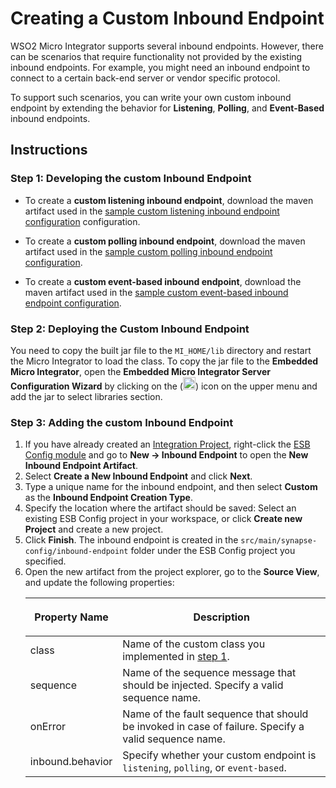 # Creating a Custom Inbound Endpoint

WSO2 Micro Integrator supports several inbound endpoints. However, there can be scenarios that require functionality not provided by the existing inbound endpoints. For example, you might need an inbound endpoint to connect to a certain back-end server or vendor specific protocol.

To support such scenarios, you can write your own custom inbound endpoint by extending the behavior for **Listening**, **Polling**, and **Event-Based** inbound endpoints.

## Instructions

### Step 1: Developing the custom Inbound Endpoint

- To create a **custom listening inbound endpoint**, download the maven artifact used in the [sample custom listening inbound endpoint configuration](https://github.com/wso2-docs/ESB/tree/master/ESB-Artifacts/inbound/custom_inbound_listening) configuration.

- To create a **custom polling inbound endpoint**, download the maven artifact used in the [sample custom polling inbound endpoint configuration](https://github.com/wso2-docs/ESB/tree/master/ESB-Artifacts/inbound/custom_inbound).

- To create a **custom event-based inbound endpoint**, download the maven artifact used in the [sample custom event-based inbound endpoint configuration](https://github.com/wso2-docs/ESB/tree/master/ESB-Artifacts/inbound/custom_inbound_waiting).

### Step 2: Deploying the Custom Inbound Endpoint

You need to copy the built jar file to the `MI_HOME/lib` directory and restart the Micro Integrator to load the class.
To copy the jar file to the <b>Embedded Micro Integrator</b>, open the <b>Embedded Micro 
Integrator Server Configuration Wizard</b> by clicking on the (<img src="{{base_path}}/assets/img/integrate/tutorials/common/server-config-64x64.png" width="20">)
icon on the upper menu and add the jar to select libraries section.

### Step 3: Adding the custom Inbound Endpoint

1. If you have already created an [Integration Project]({{base_path}}/integrate/develop/create-integration-project), right-click the [ESB Config module]({{base_path}}/integrate/develop/create-integration-project/#types-of-projects) and go to **New → Inbound Endpoint** to open the **New Inbound Endpoint Artifact**.
2. Select **Create a New Inbound Endpoint** and click **Next**.
3. Type a unique name for the inbound endpoint, and then select **Custom** as the **Inbound Endpoint Creation Type**.
5. Specify the location where the artifact should be saved: Select an existing ESB Config project in your workspace, or click **Create new Project** and create a new project.
5.  Click **Finish**. The inbound endpoint is created in the `src/main/synapse-config/inbound-endpoint` folder under the ESB Config project you specified.
6.  Open the new artifact from the project explorer, go to the **Source View**, and update the following properties:
	<table>
   <thead>
      <tr>
         <th>
            <p>Property Name</p>
         </th>
         <th>
            <p>Description</p>
         </th>
      </tr>
   </thead>
   <tbody>
      <tr>
         <td>
          class
         </td>
         <td>
          Name of the custom class you implemented in <a href="#step-1-developing-a-custom-inbound-endpoint">step 1</a>.
         </td>
      </tr>
      <tr>
         <td>
          sequence
         </td>
         <td>Name of the sequence message that should be injected. Specify a valid sequence name.</td>
      </tr>
      <tr>
         <td>
            onError
         </td>
         <td>Name of the fault sequence that should be invoked in case of failure. Specify a valid sequence name.</td>
      </tr>
      <tr>
         <td>
          inbound.behavior
         </td>
         <td>
          Specify whether your custom endpoint is <code>listening</code>, <code>polling</code>, or <code>event-based</code>.
         </td>
      </tr>
   </tbody>
</table>
